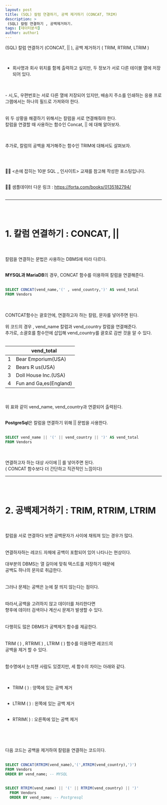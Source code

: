 ```yaml
---
layout: post
title: (SQL) 칼럼 연결하기, 공백 제거하기 (CONCAT, TRIM)
description: >
 (SQL) 칼럼 연결하기 , 공백제거하기.
tags: [데이터분석]
author: author1
---
```



(SQL) 칼럼 연결하기 (CONCAT, || ), 공백 제거하기 ( TRIM, RTRIM, LTRIM )

<br>

- 회사명과 회사 위치를 함께 출력하고 싶지만, 두 정보가 서로 다른 테이블 열에 저장되어 있다. <br><br>
<br>
- 시,도, 우편번호는 서로 다른 열에 저장되어 있지만, 배송지 주소를 인쇄하는 응용 프로그램에서는 하나의 필드로 가져와야 한다. <br>
<br>
<br>
위 두 상황을 해결하기 위해서는 칼럼을 서로 연결해줘야 한다.<br>칼럼을 연결할 때 사용하는 함수인 Concat, || 에 대해 알아보자.
<br>
<br>

<br>추가로, 칼럼의 공백을 제거해주는 함수인 TRIM에 대해서도 살펴보자.

<br><Br>




✋🏾 <손에 잡히는 10분 SQL _ 인사이트> 교재를 참고해 작성한 포스팅입니다. <br><br>

✋🏾 샘플데이터 다운 링크 : https://forta.com/books/0135182794/ 
<br>
<br>

---
<br><Br>

# 1. 칼럼 연결하기 : CONCAT, ||
  
  
<Br><Br>칼럼을 연결하는 문법은 사용하는 DBMS에 따라 다르다.<br><br>

**MYSQL과 MariaDB**의 경우, CONCAT 함수를 이용하여 칼럼을 연결해준다.<br><br>

```sql
SELECT CONCAT(vend_name,'(' , vend_country,')' AS vend_total
FROM Vendors
```
<br><Br>CONTCAT함수는 괄호안에, 연결하고자 하는 칼럼, 문자를 넣어주면 된다.
<br><Br>위 코드의 경우 , vend_name 칼럼과 vend_country 칼럼을 연결해준다.
<br>
추가로, 소괄호를 함수안에 삽입해 vend_country를 괄호로 감싼 것을 알 수 있다.
<br><Br>
   
|      | vend_total              |
| ---- | ----------------------- |
| 1    | Bear Emporium(USA)      |
| 2    | Bears R us(USA)         |
| 3    | Doll House Inc.(USA)    |
| 4    | Fun and Ga,es(England) |

   
<br><Br>위 표와 같이 vend_name, vend_country과 연결되어 출력된다.
<br><br>

**PostgreSql**은 칼럼을 연결하기 위해 || 문법을 사용한다.
<br><br>   
   
```sql
SELECT vend_name || '(' || vend_country || ')' AS vend_total
FROM Vendors
```
   
<br><Br>연결하고자 하는 대상 사이에 || 를 넣어주면 된다.
<br>
( CONCAT 함수보다 더 간단하고 직관적인 느낌이다)
   
   
---

<BR><BR>
     
# 2. 공백제거하기 : TRIM, RTRIM, LTRIM
     
  
     
<br><br>칼럼을 서로 연결하다 보면 공백문자가 사이에 채워져 있는 경우가 많다.
<br>
<br>
<br>
연결하자하는 레코드 자체에 공백이 포함되어 있어 나타나는 현상이다.<br><Br>
대부분의 DBMS는 열 길이에 맞춰 텍스트를 저장하기 때문에
<br>
공백도 하나의 문자로 취급한다.
<br>
<br>
<br>
     그러나 문제는 공백은 눈에 잘 띄지 않는다는 점이다.
     <br><Br>
<br>따라서,공백을 고려하지 않고 데이터를 처리한다면
<br>
     향후에  데이터 검색이나 계산시 문제가 발생할 수 있다.
<br>
<br>
<br>
다행히도 많은 DBMS가 공백제거 함수를 제공한다.
<br>
<br>
<br>TRIM ( ) , RTRIM( ) , LTRIM ( ) 함수를 이용하면 레코드의 
<br>공백을 제거 할 수 있다.
<br>
<br>
<br>
함수명에서 눈치챈 사람도 있겠지만, 세 함수의 차이는 아래와 같다. 
<br>
<br>
<br> 

* TRIM ( ) : 양쪽에 있는 공백 제거 <br><Br>
     
* LTRIM ( ) : 왼쪽에 있는 공백 제거 <br><br>
     
* RTRIM( ) : 오른쪽에 있는 공백 제거<br><Br>
     
    
     
<br><br>
   
 
     
다음 코드는 공백을 제거하여 칼럼을 연결하는 코드이다.<br><Br>
  
```sql
SELECT CONCAT(RTRIM(vend_name),'(',RTRIM(vend_country),')')
FROM Vendors
ORDER BY vend_name; -- MYSQL
     
     
SELECT RTRIM(vend_name) || '(' || RTRIM(vend_country) || ')'
  FROM Vendors
  ORDER BY vend_name; -- Postgresql 
```